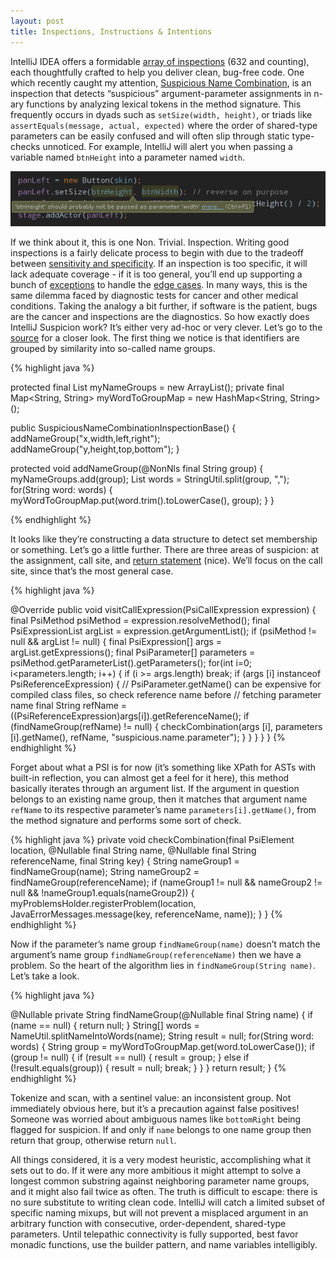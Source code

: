 ```yaml
---
layout: post
title: Inspections, Instructions & Intentions 
---
```


IntelliJ IDEA offers a formidable [array of inspections](http://www.jetbrains.com/idea/documentation/inspections.jsp) (632 and counting), each thoughtfully crafted to help you deliver clean, bug-free code. One which recently caught my attention, [Suspicious Name Combination](http://www.jetbrains.com/idea/documentation/inspections/SuspiciousNameCombination.html), is an inspection that detects “suspicious” argument-parameter assignments in n-ary functions by analyzing lexical tokens in the method signature. This frequently occurs in dyads such as ```setSize(width, height)```, or triads like ```assertEquals(message, actual, expected)``` where the order of shared-type parameters can be easily confused and will often slip through static type-checks unnoticed. For example, IntelliJ will alert you when passing a variable named ```btnHeight``` into a parameter named ```width```.

![Wow. How smart. Such insight.](/images/suspiciousNameCombination.jpg)

If we think about it, this is one Non. Trivial. Inspection. Writing good inspections is a fairly delicate process to begin with due to the tradeoff between [sensitivity and specificity](http://en.wikipedia.org/wiki/Sensitivity_and_specificity). If an inspection is too specific, it will lack adequate coverage - if it is too general, you’ll end up supporting a bunch of [exceptions](http://youtrack.jetbrains.com/issue/IDEA-117814) to handle the [edge cases](http://youtrack.jetbrains.com/issue/IDEA-72145). In many ways, this is the same dilemma faced by diagnostic tests for cancer and other medical conditions. Taking the analogy a bit further, if software is the patient, bugs are the cancer and inspections are the diagnostics. So how exactly does IntelliJ Suspicion work? It’s either very ad-hoc or very clever. Let’s go to the [source](http://git.jetbrains.org/?p=idea/community.git;a=blob_plain;f=java/java-analysis-impl/src/com/intellij/codeInspection/suspiciousNameCombination/SuspiciousNameCombinationInspectionBase.java;h=e12f10cdbc53198f6e6c44da096aae78dcbe89c8;hb=15777aa6ca7cbe239dec62d255b9735a44ef25a3) for a closer look. The first thing we notice is that identifiers are grouped by similarity into so-called name groups.

{% highlight java %}

 protected final List<String> myNameGroups = new ArrayList<String>();
 private final Map<String, String> myWordToGroupMap = new HashMap<String, String>();

 public SuspiciousNameCombinationInspectionBase() {
    addNameGroup("x,width,left,right");
    addNameGroup("y,height,top,bottom");
  }

 protected void addNameGroup(@NonNls final String group) {
    myNameGroups.add(group);
    List<String> words = StringUtil.split(group, ",");
    for(String word: words) {
      myWordToGroupMap.put(word.trim().toLowerCase(), group);
    }
  }

{% endhighlight %}

It looks like they’re constructing a data structure to detect set membership or something. Let’s go a little further. There are three areas of suspicion: at the assignment, call site, and [return statement](http://devnet.jetbrains.com/message/5228648#5228648) (nice). We’ll focus on the call site, since that’s the most general case.

{% highlight java %}

@Override public void visitCallExpression(PsiCallExpression expression) {
      final PsiMethod psiMethod = expression.resolveMethod();
      final PsiExpressionList argList = expression.getArgumentList();
      if (psiMethod != null && argList != null) {
        final PsiExpression[] args = argList.getExpressions();
        final PsiParameter[] parameters = psiMethod.getParameterList().getParameters();
        for(int i=0; i<parameters.length; i++) {
          if (i >= args.length) break;
          if (args [i] instanceof PsiReferenceExpression) {
            // PsiParameter.getName() can be expensive for compiled class files, so check reference name before
            // fetching parameter name
            final String refName = ((PsiReferenceExpression)args[i]).getReferenceName();
            if (findNameGroup(refName) != null) {
              checkCombination(args [i], parameters [i].getName(), refName, "suspicious.name.parameter");
            }
          }
        }
      }
    }
{% endhighlight %}

Forget about what a PSI is for now (it’s something like XPath for ASTs with built-in reflection, you can almost get a feel for it here), this method basically iterates through an argument list. If the argument in question belongs to an existing name group, then it matches that argument name ```refName``` to its respective parameter’s name ```parameters[i].getName()```, from the method signature and performs some sort of check.

{% highlight java %}
private void checkCombination(final PsiElement location,
                                  @Nullable final String name,
                                  @Nullable final String referenceName,
                                  final String key) {
      String nameGroup1 = findNameGroup(name);
      String nameGroup2 = findNameGroup(referenceName);
      if (nameGroup1 != null && nameGroup2 != null && !nameGroup1.equals(nameGroup2)) {
        myProblemsHolder.registerProblem(location, JavaErrorMessages.message(key, referenceName, name));
      }
    }
{% endhighlight %}

Now if the parameter’s name group ```findNameGroup(name)``` doesn’t match the argument’s name group ```findNameGroup(referenceName)``` then we have a problem. So the heart of the algorithm lies in ```findNameGroup(String name)```. Let’s take a look.

{% highlight java %}

@Nullable private String findNameGroup(@Nullable final String name) {
      if (name == null) {
        return null;
      }
      String[] words = NameUtil.splitNameIntoWords(name);
      String result = null;
      for(String word: words) {
        String group = myWordToGroupMap.get(word.toLowerCase());
        if (group != null) {
          if (result == null) {
            result = group;
          }
          else if (!result.equals(group)) {
            result = null;
            break;
          }
        }
      }
      return result;
    }
{% endhighlight %}

Tokenize and scan, with a sentinel value: an inconsistent group. Not immediately obvious here, but it’s a precaution against false positives! Someone was worried about ambiguous names like ```bottomRight``` being flagged for suspicion. If and only if ```name``` belongs to one name group then return that group, otherwise return ```null```.

All things considered, it is a very modest heuristic, accomplishing what it sets out to do. If it were any more ambitious it might attempt to solve a longest common substring against neighboring parameter name groups, and it might also fail twice as often. The truth is difficult to escape: there is no sure substitute to writing clean code. IntelliJ will catch a limited subset of specific naming mixups, but will not prevent a misplaced argument in an arbitrary function with consecutive, order-dependent, shared-type parameters. Until telepathic connectivity is fully supported, best favor monadic functions, use the builder pattern, and name variables intelligibly.
